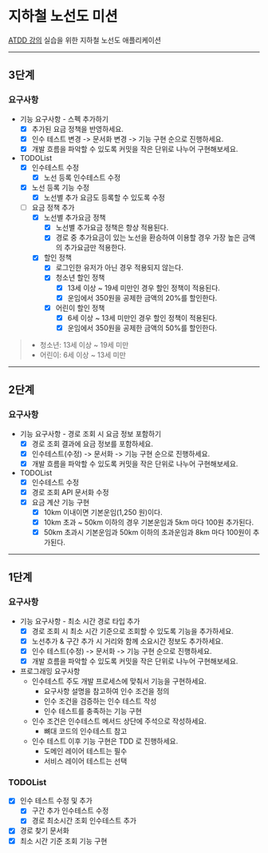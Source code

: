 # 지하철 노선도 미션
[ATDD 강의](https://edu.nextstep.camp/c/R89PYi5H) 실습을 위한 지하철 노선도 애플리케이션

---

## 3단계

### 요구사항

- 기능 요구사항 - 스펙 추가하기
  - [X] 추가된 요금 정책을 반영하세요.
  - [X] 인수 테스트 변경 -> 문서화 변경 -> 기능 구현 순으로 진행하세요.
  - [X] 개발 흐름을 파악할 수 있도록 커밋을 작은 단위로 나누어 구현해보세요.
- TODOList
  - [X] 인수테스트 수정
    - [X] 노선 등록 인수테스트 수정
  - [X] 노선 등록 기능 수정
    - [X] 노선별 추가 요금도 등록할 수 있도록 수정
  - [ ] 요금 정책 추가
    - [X] 노선별 추가요금 정책
      - [X] 노선별 추가요금 정책은 항상 적용된다.
      - [X] 경로 중 추가요금이 있는 노선을 환승하여 이용할 경우 가장 높은 금액의 추가요금만 적용한다.
    - [X] 할인 정책
      - [X] 로그인한 유저가 아닌 경우 적용되지 않는다.
      - [X] 청소년 할인 정책
        - [X] 13세 이상 ~ 19세 미만인 경우 할인 정책이 적용된다.
        - [X] 운임에서 350원을 공제한 금액의 20%를 할인한다.
      - [X] 어린이 할인 정책
        - [X] 6세 이상 ~ 13세 미만인 경우 할인 정책이 적용된다.
        - [X] 운임에서 350원을 공제한 금액의 50%를 할인한다.
> - 청소년: 13세 이상 ~ 19세 미만
> - 어린이: 6세 이상 ~ 13세 미만
---

## 2단계

### 요구사항

- 기능 요구사항 - 경로 조회 시 요금 정보 포함하기
  - [X] 경로 조회 결과에 요금 정보를 포함하세요.
  - [X] 인수테스트(수정) -> 문서화 -> 기능 구현 순으로 진행하세요.
  - [X] 개발 흐름을 파악할 수 있도록 커밋을 작은 단위로 나누어 구현해보세요.

- TODOList
  - [X] 인수테스트 수정
  - [X] 경로 조회 API 문서화 수정
  - [X] 요금 계산 기능 구현
    - [X] 10km 이내이면 기본운임(1,250 원)이다.
    - [X] 10km 초과 ~ 50km 이하의 경우 기본운임과 5km 마다 100원 추가된다.
    - [X] 50km 초과시 기본운임과 50km 이하의 초과운임과 8km 마다 100원이 추가된다.

---

## 1단계

### 요구사항

- 기능 요구사항 - 최소 시간 경로 타입 추가
  - [X] 경로 조회 시 최소 시간 기준으로 조회할 수 있도록 기능을 추가하세요.
  - [X] 노선추가 & 구간 추가 시 거리와 함께 소요시간 정보도 추가하세요.
  - [X] 인수 테스트(수정) -> 문서화 -> 기능 구현 순으로 진행하세요.
  - [X] 개발 흐름을 파악할 수 있도록 커밋을 작은 단위로 나누어 구현해보세요.

- 프로그래밍 요구사항
  - 인수테스트 주도 개발 프로세스에 맞춰서 기능을 구현하세요.
    - 요구사항 설명을 참고하여 인수 조건을 정의
    - 인수 조건을 검증하는 인수 테스트 작성
    - 인수 테스트를 충족하는 기능 구현
  - 인수 조건은 인수테스트 메서드 상단에 주석으로 작성하세요.
    - 뼈대 코드의 인수테스트 참고
  - 인수 테스트 이후 기능 구현은 TDD 로 진행하세요.
    - 도메인 레이어 테스트는 필수
    - 서비스 레이어 테스트는 선택

### TODOList

- [X] 인수 테스트 수정 및 추가
  - [X] 구간 추가 인수테스트 수정
  - [X] 경로 최소시간 조회 인수테스트 추가
- [X] 경로 찾기 문서화
- [X] 최소 시간 기준 조회 기능 구현